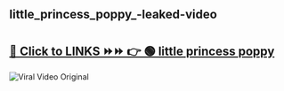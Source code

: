 
 ## little_princess_poppy_-leaked-video 

# <h2><a href="https://clipsfans.com/little_princess_poppy_&ref=git">🔗 Click to LINKS ⏩⏩ 👉 🟢 little princess poppy  </a></h2>

<a href="https://clipsfans.com/little_princess_poppy_&ref=git" rel="nofollow" data-target="animated-image.originalLink"><img src="https://i.ibb.co.com/xMMVF88/686577567.gif" alt="Viral Video Original" style="max-width: 100%; display: inline-block;" data-target="animated-image.originalImage"></a>
